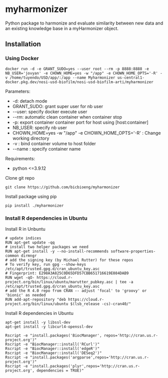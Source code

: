 # myharmonizer
Python package to harmonize and evaluate similarity between new data and an existing knowledge base in a myHarmonizer object.

## Installation
### Using Docker
```
docker run -d -e GRANT_SUDO=yes --user root --rm -p 8888:8888 -e NB_USER='jovyan' -e CHOWN_HOME=yes -w "/app" -e CHOWN_HOME_OPTS='-R' -v /home/tuyendo/USD/app/:/app --name Myharmonizer us-central1-docker.pkg.dev/nosi-usd-biofilm/nosi-usd-biofilm-arti/myharmonizer
```
Parameters:
 - -d: detach mode
 - GRANT_SUDO: grant super user for nb user
 - --user: specify docker execute user
 - --rm: automatic clean container when container stop
 - -p: export container container port for host using [host:container]
 - NB_USER: specify nb user
 - CHOWN_HOME=yes -w "/app" -e CHOWN_HOME_OPTS='-R' : Change working directory
 - -v : bind container volume to host folder
 - --name : specify container name

Requirements:
 - python <=3.9.12  

Clone git repo
```
git clone https://github.com/bicbioeng/myharmonizer
```
Install package using pip
```
pip install ./myharmonizer
```
### Install R dependencies in Ubuntu
Install R in Unbuntu
```
# update indices
RUN apt-get update -qq
# install two helper packages we need
RUN apt-get install -y --no-install-recommends software-properties-common dirmngr
# add the signing key (by Michael Rutter) for these repos
# To verify key, run gpg --show-keys /etc/apt/trusted.gpg.d/cran_ubuntu_key.asc
# Fingerprint: E298A3A825C0D65DFD57CBB651716619E084DAB9
RUN wget -qO- https://cloud.r-project.org/bin/linux/ubuntu/marutter_pubkey.asc | tee -a /etc/apt/trusted.gpg.d/cran_ubuntu_key.asc
# add the R 4.0 repo from CRAN -- adjust 'focal' to 'groovy' or 'bionic' as needed
RUN add-apt-repository "deb https://cloud.r-project.org/bin/linux/ubuntu $(lsb_release -cs)-cran40/"
```
Install R dependencies in Ubuntu
```
apt-get install -y libssl-dev
apt-get install -y libcurl4-openssl-dev

Rscript -e "install.packages('BiocManager', repos='http://cran.us.r-project.org')"
Rscript -e "BiocManager::install('RCurl')"
Rscript -e "BiocManager::install('edgeR')"
Rscript -e "BiocManager::install('DESeq2')"
Rscript -e "install.packages('argparse',repos='http://cran.us.r-project.org')"
Rscript -e "install.packages('plyr',repos='http://cran.us.r-project.org', dependencies = TRUE)"
```